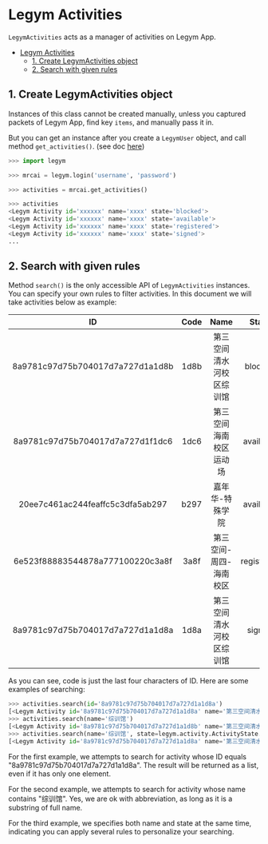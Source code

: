 # Legym Activities

`LegymActivities` acts as a manager of activities on Legym App.

- [Legym Activities](#legym-activities)
  - [1. Create LegymActivities object](#1-create-legymactivities-object)
  - [2. Search with given rules](#2-search-with-given-rules)

## 1. Create LegymActivities object

Instances of this class cannot be created manually, unless you captured packets of Legym App, find key `items`, and manually pass it in.

But you can get an instance after you create a `LegymUser` object, and call method `get_activities()`. (see doc [here](https://github.com/MrCaiDev/legym/blob/master/legym/README.md/#3-get-activity-list))

```Python
>>> import legym

>>> mrcai = legym.login('username', 'password')

>>> activities = mrcai.get_activities()

>>> activities
<Legym Activity id='xxxxxx' name='xxxx' state='blocked'>
<Legym Activity id='xxxxxx' name='xxxx' state='available'>
<Legym Activity id='xxxxxx' name='xxxx' state='registered'>
<Legym Activity id='xxxxxx' name='xxxx' state='signed'>
...
```

## 2. Search with given rules

Method `search()` is the only accessible API of `LegymActivities` instances. You can specify your own rules to filter activities. In this document we will take activities below as example:

|                ID                | Code  |           Name           |   State    |
| :------------------------------: | :---: | :----------------------: | :--------: |
| 8a9781c97d75b704017d7a727d1a1d8b | 1d8b  | 第三空间清水河校区综训馆 |  blocked   |
| 8a9781c97d75b704017d7a727d1f1dc6 | 1dc6  |  第三空间海南校区运动场  | available  |
| 20ee7c461ac244feaffc5c3dfa5ab297 | b297  |     嘉年华-特殊学院      | available  |
| 6e523f88883544878a777100220c3a8f | 3a8f  |  第三空间-周四-海南校区  | registered |
| 8a9781c97d75b704017d7a727d1a1d8a | 1d8a  | 第三空间清水河校区综训馆 |   signed   |

As you can see, code is just the last four characters of ID. Here are some examples of searching:

```Python
>>> activities.search(id='8a9781c97d75b704017d7a727d1a1d8a')
[<Legym Activity id='8a9781c97d75b704017d7a727d1a1d8a' name='第三空间清水河校区综训馆' state='signed'>]
>>> activities.search(name='综训馆')
[<Legym Activity id='8a9781c97d75b704017d7a727d1a1d8b' name='第三空间清水河校区综训馆' state='blocked'>, <Legym Activity id='8a9781c97d75b704017d7a727d1a1d8a' name='第三空间清水河校区综训馆' state='signed'>]
>>> activities.search(name='综训馆', state=legym.activity.ActivityState.signed)
[<Legym Activity id='8a9781c97d75b704017d7a727d1a1d8a' name='第三空间清水河校区综训馆' state='signed'>]
```

For the first example, we attempts to search for activity whose ID equals "8a9781c97d75b704017d7a727d1a1d8a". The result will be returned as a list, even if it has only one element.

For the second example, we attempts to search for activity whose name contains "综训馆". Yes, we are ok with abbreviation, as long as it is a substring of full name.

For the third example, we specifies both name and state at the same time, indicating you can apply several rules to personalize your searching.